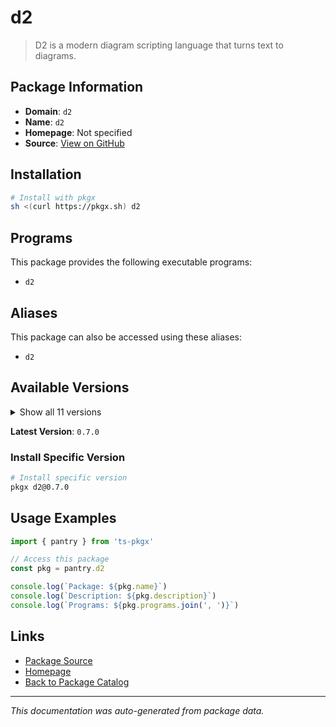 # d2

> D2 is a modern diagram scripting language that turns text to diagrams.

## Package Information

- **Domain**: `d2`
- **Name**: `d2`
- **Homepage**: Not specified
- **Source**: [View on GitHub](https://github.com/pkgxdev/pantry/tree/main/projects/d2lang.com/package.yml)

## Installation

```bash
# Install with pkgx
sh <(curl https://pkgx.sh) d2
```

## Programs

This package provides the following executable programs:

- `d2`

## Aliases

This package can also be accessed using these aliases:

- `d2`

## Available Versions

<details>
<summary>Show all 11 versions</summary>

- `0.7.0`, `0.6.9`, `0.6.8`, `0.6.7`, `0.6.6`
- `0.6.5`, `0.6.4`, `0.6.3`, `0.6.2`, `0.6.1`
- `0.6.0`

</details>

**Latest Version**: `0.7.0`

### Install Specific Version

```bash
# Install specific version
pkgx d2@0.7.0
```

## Usage Examples

```typescript
import { pantry } from 'ts-pkgx'

// Access this package
const pkg = pantry.d2

console.log(`Package: ${pkg.name}`)
console.log(`Description: ${pkg.description}`)
console.log(`Programs: ${pkg.programs.join(', ')}`)
```

## Links

- [Package Source](https://github.com/pkgxdev/pantry/tree/main/projects/d2lang.com/package.yml)
- [Homepage](#)
- [Back to Package Catalog](../package-catalog.md)

---

*This documentation was auto-generated from package data.*
